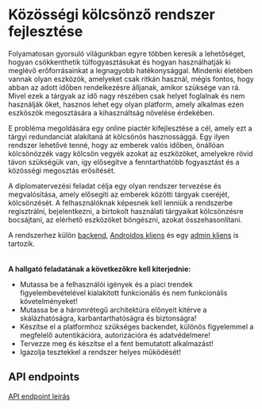 # Közösségi kölcsönző rendszer fejlesztése
Folyamatosan gyorsuló világunkban egyre többen keresik a lehetőséget, hogyan csökkenthetik
túlfogyasztásukat és hogyan használhatják ki meglévő erőforrásainkat a legnagyobb
hatékonysággal. Mindenki életében vannak olyan eszközök, amelyeket csak ritkán használ,
mégis fontos, hogy abban az adott időben rendelkezésre álljanak, amikor szüksége van rá. Mivel
ezek a tárgyak az idő nagy részében csak helyet foglalnak és nem használják őket, hasznos lehet
egy olyan platform, amely alkalmas ezen eszköszök megosztására a kihasználtság növelése
érdekében.

E probléma megoldására egy online piactér kifejlesztése a cél, amely ezt a tárgyi redundanciát
alakítaná át kölcsönös hasznossággá. Egy ilyen rendszer lehetővé tenné, hogy az emberek valós
időben, önállóan kölcsönözzék vagy kölcsön vegyék azokat az eszközöket, amelyekre rövid
távon szükségük van, így elősegítve a fenntarthatóbb fogyasztást és a közösségi megosztás
erősítését.

A diplomatervezési feladat célja egy olyan rendszer tervezése és megvalósítása, amely elősegíti
az emberek közötti tárgyak cseréjét, kölcsönzését. A felhasználóknak képesnek kell lenniük a
rendszerbe regisztrálni, bejelentkezni, a birtokolt használati tárgyaikat kölcsönzésre bocsájtani,
az elérhető eszközöket böngészni, azokat összehasonlítani. 

A rendszerhez külön [backend](https://github.com/Lend-t/backend),
[Androidos kliens](https://github.com/Lend-t/android) és egy [admin kliens](https://github.com/Lend-t/angular-admin) is tartozik.
<br /><br /><br />
__A hallgató feladatának a következőkre kell kiterjednie:__
- Mutassa be a felhasználói igények és a piaci trendek figyelembevételével kialakított
funkcionális és nem funkcionális követelményeket!
- Mutassa be a háromrétegű architektúra előnyeit kitérve a skálázhatóságra,
karbantarthatóságra és biztonságra!
- Készítse el a platformhoz szükséges backendet, különös figyelemmel a megfelelő
autentikációra, autorizációra és adatvédelmere!
- Tervezze meg és készítse el a fent bemutatott alkalmazást!
- Igazolja tesztekkel a rendszer helyes működését!


## API endpoints

[API endpoint leírás]([../ProjectZ%20adatmodell.xlsx](https://docs.google.com/document/d/1jxSIk1kzDjulGpg4ofapruC6tpT_TqIQ2uz39WSRdck/edit?usp=sharing))
